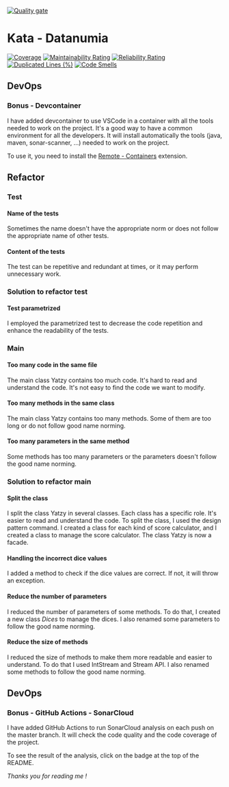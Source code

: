 [![Quality gate](https://sonarcloud.io/api/project_badges/quality_gate?project=MathieuSoysal_Kata-Datanumia)](https://sonarcloud.io/summary/new_code?id=MathieuSoysal_Kata-Datanumia)

# Kata - Datanumia
[![Coverage](https://sonarcloud.io/api/project_badges/measure?project=MathieuSoysal_Kata-Datanumia&metric=coverage)](https://sonarcloud.io/summary/new_code?id=MathieuSoysal_Kata-Datanumia) 
[![Maintainability Rating](https://sonarcloud.io/api/project_badges/measure?project=MathieuSoysal_Kata-Datanumia&metric=sqale_rating)](https://sonarcloud.io/summary/new_code?id=MathieuSoysal_Kata-Datanumia)
[![Reliability Rating](https://sonarcloud.io/api/project_badges/measure?project=MathieuSoysal_Kata-Datanumia&metric=reliability_rating)](https://sonarcloud.io/summary/new_code?id=MathieuSoysal_Kata-Datanumia)
[![Duplicated Lines (%)](https://sonarcloud.io/api/project_badges/measure?project=MathieuSoysal_Kata-Datanumia&metric=duplicated_lines_density)](https://sonarcloud.io/summary/new_code?id=MathieuSoysal_Kata-Datanumia)
[![Code Smells](https://sonarcloud.io/api/project_badges/measure?project=MathieuSoysal_Kata-Datanumia&metric=code_smells)](https://sonarcloud.io/summary/new_code?id=MathieuSoysal_Kata-Datanumia)


## DevOps

### Bonus - Devcontainer

I have added devcontainer to use VSCode in a container with all the tools needed to work on the project. It's a good way to have a common environment for all the developers. It will install automatically the tools (java, maven, sonar-scanner, ...) needed to work on the project.

To use it, you need to install the [Remote - Containers](https://marketplace.visualstudio.com/items?itemName=ms-vscode-remote.remote-containers) extension.



## Refactor
### Test
#### Name of the tests

Sometimes the name doesn't have the appropriate norm or does not follow the appropriate name of other tests.

#### Content of the tests

The test can be repetitive and redundant at times, or it may perform unnecessary work.

### Solution to refactor test

#### Test parametrized

I employed the parametrized test to decrease the code repetition and enhance the readability of the tests.

### Main
#### Too many code in the same file

The main class Yatzy contains too much code. It's hard to read and understand the code. It's not easy to find the code we want to modify.

#### Too many methods in the same class

The main class Yatzy contains too many methods. Some of them are too long or do not follow good name norming.

#### Too many parameters in the same method

Some methods has too many parameters or the parameters doesn't follow the good name norming.

### Solution to refactor main

#### Split the class

I split the class Yatzy in several classes. Each class has a specific role. It's easier to read and understand the code. To split the class, I used the design pattern command. I created a class for each kind of score calculator, and I created a class to manage the score calculator. The class Yatzy is now a facade.

#### Handling the incorrect dice values

I added a method to check if the dice values are correct. If not, it will throw an exception.

#### Reduce the number of parameters

I reduced the number of parameters of some methods. To do that, I created a new class *Dices* to manage the dices. I also renamed some parameters to follow the good name norming.

#### Reduce the size of methods

I reduced the size of methods to make them more readable and easier to understand. To do that I used IntStream and Stream API. I also renamed some methods to follow the good name norming.

## DevOps

### Bonus - GitHub Actions - SonarCloud

I have added GitHub Actions to run SonarCloud analysis on each push on the master branch. It will check the code quality and the code coverage of the project.

To see the result of the analysis, click on the badge at the top of the README.

*Thanks you for reading me !*